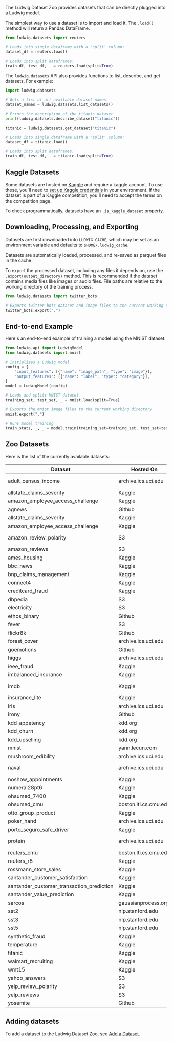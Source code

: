 The Ludwig Dataset Zoo provides datasets that can be directly plugged into a Ludwig model.

The simplest way to use a dataset is to import and load it. The `.load()` method will return a Pandas DataFrame.

```python
from ludwig.datasets import reuters

# Loads into single dataframe with a 'split' column:
dataset_df = reuters.load()

# Loads into split dataframes:
train_df, test_df, _ = reuters.load(split=True)
```

The `ludwig.datasets` API also provides functions to list, describe, and get datasets.  For example:

```python
import ludwig.datasets

# Gets a list of all available dataset names.
dataset_names = ludwig.datasets.list_datasets()

# Prints the description of the titanic dataset.
print(ludwig.datasets.describe_dataset("titanic"))

titanic = ludwig.datasets.get_dataset("titanic")

# Loads into single dataframe with a 'split' column:
dataset_df = titanic.load()

# Loads into split dataframes:
train_df, test_df, _ = titanic.load(split=True)
```

## Kaggle Datasets

Some datasets are hosted on [Kaggle](https://www.kaggle.com) and require a kaggle account. To use these, you'll need to
[set up Kaggle credentials](https://www.kaggle.com/docs/api) in your environment. If the dataset is part of a Kaggle
competition, you'll need to accept the terms on the competition page.

To check programmatically, datasets have an `.is_kaggle_dataset` property.

## Downloading, Processing, and Exporting

Datasets are first downloaded into `LUDWIG_CACHE`, which may be set as an environment variable and defaults to
`$HOME/.ludwig_cache`.

Datasets are automatically loaded, processed, and re-saved as parquet files in the cache.

To export the processed dataset, including any files it depends on, use the `.export(output_directory)` method. This
is recommended if the dataset contains media files like images or audio files. File paths are relative to the working
directory of the training process.

```python
from ludwig.datasets import twitter_bots

# Exports twitter bots dataset and image files to the current working directory.
twitter_bots.export(".")
```

## End-to-end Example

Here's an end-to-end example of training a model using the MNIST dataset:

```python
from ludwig.api import LudwigModel
from ludwig.datasets import mnist

# Initializes a Ludwig model
config = {
    "input_features": [{"name": "image_path", "type": "image"}],
    "output_features": [{"name": "label", "type": "category"}],
}
model = LudwigModel(config)

# Loads and splits MNIST dataset
training_set, test_set, _ = mnist.load(split=True)

# Exports the mnist image files to the current working directory.
mnist.export(".")

# Runs model training
train_stats, _, _ = model.train(training_set=training_set, test_set=test_set, model_name="mnist_model")
```

## Zoo Datasets

Here is the list of the currently available datasets:

| Dataset                                   | Hosted On             | Description                                                                                      |
| ----------------------------------------- | --------------------- | ------------------------------------------------------------------------------------------------ |
| adult_census_income                       | archive.ics.uci.edu   | <https://archive.ics.uci.edu/ml/datasets/adult>. Whether a person makes over $50K a year or not. |
| allstate_claims_severity                  | Kaggle                | <https://www.kaggle.com/c/allstate-claims-severity>                                              |
| amazon_employee_access_challenge          | Kaggle                | <https://www.kaggle.com/c/amazon-employee-access-challenge>                                      |
| agnews                                    | Github                | <https://search.r-project.org/CRAN/refmans/textdata/html/dataset_ag_news.html>                   |
| allstate_claims_severity                  | Kaggle                | <https://www.kaggle.com/c/allstate-claims-severity>                                              |
| amazon_employee_access_challenge          | Kaggle                | <https://www.kaggle.com/c/amazon-employee-access-challenge>                                      |
| amazon_review_polarity                    | S3                    | <https://paperswithcode.com/sota/sentiment-analysis-on-amazon-review-polarity>                   |
| amazon_reviews                            | S3                    | <https://s3.amazonaws.com/amazon-reviews-pds/readme.html>                                        |
| ames_housing                              | Kaggle                | <https://www.kaggle.com/c/ames-housing-data>                                                     |
| bbc_news                                  | Kaggle                | <https://www.kaggle.com/c/learn-ai-bbc>                                                          |
| bnp_claims_management                     | Kaggle                | <https://www.kaggle.com/c/bnp-paribas-cardif-claims-management>                                  |
| connect4                                  | Kaggle                | <https://www.kaggle.com/c/connectx/discussion/124397>                                            |
| creditcard_fraud                          | Kaggle                | <https://www.kaggle.com/datasets/mlg-ulb/creditcardfraud>                                        |
| dbpedia                                   | S3                    | <https://paperswithcode.com/dataset/dbpedia>                                                     |
| electricity                               | S3                    | Predict electricity demand from day of week and outside temperature.                             |
| ethos_binary                              | Github                | <https://github.com/huggingface/datasets/blob/master/datasets/ethos/README.md>                   |
| fever                                     | S3                    | <https://arxiv.org/abs/1803.05355>                                                               |
| flickr8k                                  | Github                | <https://www.kaggle.com/adityajn105/flickr8k>                                                    |
| forest_cover                              | archive.ics.uci.edu   | <https://archive.ics.uci.edu/ml/datasets/covertype>                                              |
| goemotions                                | Github                | <https://arxiv.org/abs/2005.00547>                                                               |
| higgs                                     | archive.ics.uci.edu   | <https://archive.ics.uci.edu/ml/datasets/HIGGS>                                                  |
| ieee_fraud                                | Kaggle                | <https://www.kaggle.com/c/ieee-fraud-detection>                                                  |
| imbalanced_insurance                      | Kaggle                | <https://www.kaggle.com/datasets/arashnic/imbalanced-data-practice>                              |
| imdb                                      | Kaggle                | <https://www.kaggle.com/datasets/lakshmi25npathi/imdb-dataset-of-50k-movie-reviews>              |
| insurance_lite                            | Kaggle                | <https://www.kaggle.com/infernape/fast-furious-and-insured>                                      |
| iris                                      | archive.ics.uci.edu   | <https://archive.ics.uci.edu/ml/datasets/iris>                                                   |
| irony                                     | Github                | <https://github.com/bwallace/ACL-2014-irony>                                                     |
| kdd_appetency                             | kdd.org               | <https://www.kdd.org/kdd-cup/view/kdd-cup-2009/Data>                                             |
| kdd_churn                                 | kdd.org               | <https://www.kdd.org/kdd-cup/view/kdd-cup-2009/Data>                                             |
| kdd_upselling                             | kdd.org               | <https://www.kdd.org/kdd-cup/view/kdd-cup-2009/Data>                                             |
| mnist                                     | yann.lecun.com        | <http://yann.lecun.com/exdb/mnist/>                                                              |
| mushroom_edibility                        | archive.ics.uci.edu   | <https://archive.ics.uci.edu/ml/datasets/mushroom>                                               |
| naval                                     | archive.ics.uci.edu   | <https://dataverse.harvard.edu/dataset.xhtml?persistentId=doi:10.7910/DVN/24098>                 |
| noshow_appointments                       | Kaggle                | <https://www.kaggle.com/datasets/joniarroba/noshowappointments>                                  |
| numerai28pt6                              | Kaggle                | <https://www.kaggle.com/numerai/encrypted-stock-market-data-from-numerai>                        |
| ohsumed_7400                              | Kaggle                | <https://www.kaggle.com/datasets/weipengfei/ohr8r52>                                             |
| ohsumed_cmu                               | boston.lti.cs.cmu.edu | <http://boston.lti.cs.cmu.edu/classes/95-865-K/HW/HW2/>                                          |
| otto_group_product                        | Kaggle                | <https://www.kaggle.com/c/otto-group-product-classification-challenge>                           |
| poker_hand                                | archive.ics.uci.edu   | <https://archive.ics.uci.edu/ml/datasets/Poker+Hand>                                             |
| porto_seguro_safe_driver                  | Kaggle                | <https://www.kaggle.com/c/porto-seguro-safe-driver-prediction>                                   |
| protein                                   | archive.ics.uci.edu   | <https://bmcbioinformatics.biomedcentral.com/articles/10.1186/s12859-019-2932-0>                 |
| reuters_cmu                               | boston.lti.cs.cmu.edu | <http://boston.lti.cs.cmu.edu/classes/95-865-K/HW/HW2/>                                          |
| reuters_r8                                | Kaggle                | Reuters R8 subset of Reuters 21578 dataset from Kaggle.                                          |
| rossmann_store_sales                      | Kaggle                | <https://www.kaggle.com/c/rossmann-store-sales>                                                  |
| santander_customer_satisfaction           | Kaggle                | <https://www.kaggle.com/c/santander-customer-satisfaction>                                       |
| santander_customer_transaction_prediction | Kaggle                | <https://www.kaggle.com/c/santander-customer-transaction-prediction>                             |
| santander_value_prediction                | Kaggle                | <https://www.kaggle.com/c/santander-value-prediction-challenge>                                  |
| sarcos                                    | gaussianprocess.org   | <http://www.gaussianprocess.org/gpml/data/>                                                      |
| sst2                                      | nlp.stanford.edu      | <https://paperswithcode.com/dataset/sst>                                                         |
| sst3                                      | nlp.stanford.edu      | Merging very negative and negative, and very positive and positive classes.                      |
| sst5                                      | nlp.stanford.edu      | <https://paperswithcode.com/dataset/sst>                                                         |
| synthetic_fraud                           | Kaggle                | <https://www.kaggle.com/ealaxi/paysim1>                                                          |
| temperature                               | Kaggle                | <https://www.kaggle.com/selfishgene/historical-hourly-weather-data>                              |
| titanic                                   | Kaggle                | <https://www.kaggle.com/c/titanic>                                                               |
| walmart_recruiting                        | Kaggle                | <https://www.kaggle.com/c/walmart-recruiting-store-sales-forecasting>                            |
| wmt15                                     | Kaggle                | <https://www.kaggle.com/dhruvildave/en-fr-translation-dataset>                                   |
| yahoo_answers                             | S3                    | Question classification.                                                                         |
| yelp_review_polarity                      | S3                    | <https://www.yelp.com/dataset>. Predict the polarity or sentiment of a yelp review.              |
| yelp_reviews                              | S3                    | <https://www.yelp.com/dataset>                                                                   |
| yosemite                                  | Github                | <https://github.com/ourownstory/neural_prophet> Yosemite temperatures dataset.                   |

## Adding datasets

To add a dataset to the Ludwig Dataset Zoo, see [Add a Dataset](../../../developer_guide/add_a_dataset).
